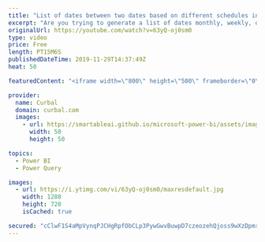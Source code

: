 ```yaml
---
title: "List of dates between two dates based on different schedules in Power Query"
excerpt: "Are you trying to generate a list of dates monthly, weekly, on certain weekdays or every 30 minutes? The list of possibilities in long, but the execution is quite similar for all.  In this video I show you how to create a list of dates based on different schedules in Power Query.  The file I use in the"
originalUrl: https://youtube.com/watch?v=63yQ-oj0sm0
type: video
price: Free
length: PT15M6S
publishedDateTime: 2019-11-29T14:37:49Z
heat: 50

featuredContent: "<iframe width=\"800\" height=\"500\" frameborder=\"0\" src=\"https://www.youtube.com/embed/63yQ-oj0sm0\" allow=\"accelerometer; autoplay; encrypted-media; gyroscope; picture-in-picture\" allowfullscreen></iframe>"

provider:
  name: Curbal
  domain: curbal.com
  images:
    - url: https://smartableai.github.io/microsoft-power-bi/assets/images/organizations/curbal.com-50x50.jpg
      width: 50
      height: 50

topics:
  - Power BI
  - Power Query

images:
  - url: https://i.ytimg.com/vi/63yQ-oj0sm0/maxresdefault.jpg
    width: 1280
    height: 720
    isCached: true

secured: "cClwF1S4aMpVynqPJCHgRpfObCLp3PywGwvBuwpD7czeozehQjoss9wXzDpmrpRb/0PngCG3uKQ3bXS1IVIZMTuH3u2VYsRsY08DFGsPgAkK520ENwEfRzm1SzfT8HMuEBBkHCSbUxniI0J9T35TRmCnY5LZpYIc/PhoJunZ1Ve3WO/RYVNN/I2o3d2nY8/VLBs3KSz53K2tXQWmY1/wtvupVsEJDVqhGcTS92smYeQBVJwy4c9YLbTUHnM908PDDP6d/99Qll4uI50Y4nZRbmr/6IeHAn48j54l28niDcwFxUHpS2xLLsl8qc5iPqZlfLcX9xSPX3/cLM4PMprdw2OuHpcxf1Unkxnz4fmjXnIvDSNA9rmf7qRnxF+HoTaPoplxPoaMqoQO67HUyntyHqYFpCJ0ugPaSDkRuiPLdtU=;VRUYv3tstuwFiYuImfOOPw=="
---
```


